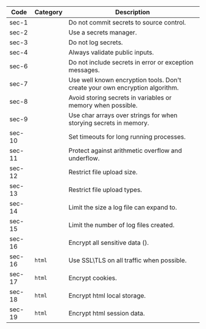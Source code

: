 | Code   | Category   | Description                                                                  |
|--------|------------|------------------------------------------------------------------------------|
| sec-1  |            | Do not commit secrets to source control.                                     |
| sec-2  |            | Use a secrets manager.                                                       |
| sec-3  |            | Do not log secrets.                                                          |
| sec-4  |            | Always validate public inputs.                                               |
| sec-6  |            | Do not include secrets in error or exception messages.                       |
| sec-7  |            | Use well known encryption tools. Don't create your own encryption algorithm. |
| sec-8  |            | Avoid storing secrets in variables or memory when possible.                  |
| sec-9  |            | Use char arrays over strings for when storying secrets in memory.            |
| sec-10 |            | Set timeouts for long running processes.                                     |
| sec-11 |            | Protect against arithmetic overflow and underflow.                           |
| sec-12 |            | Restrict file upload size.                                                   |
| sec-13 |            | Restrict file upload types.                                                  |
| sec-14 |            | Limit the size a log file can expand to.                                     |
| sec-15 |            | Limit the number of log files created.                                       |
| sec-16 |            | Encrypt all sensitive data ().                                       |
| sec-16 | ```html``` | Use SSL\TLS on all traffic when possible.                                    |
| sec-17 | ```html``` | Encrypt cookies.                                                             |
| sec-18 | ```html``` | Encrypt html local storage.                                                  |
| sec-19 | ```html``` | Encrypt html session data.                                                   |


